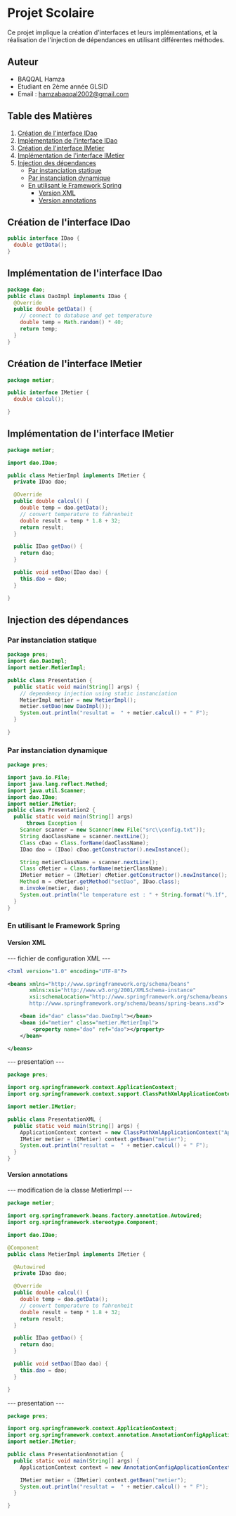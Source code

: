 # Projet Scolaire

Ce projet implique la création d'interfaces et leurs implémentations, et la réalisation de l'injection de dépendances en utilisant différentes méthodes.

## Auteur

- BAQQAL Hamza
- Etudiant en 2ème année GLSID
- Email : hamzabaqqal2002@gmail.com

## Table des Matières

1. [Création de l'interface IDao](#création-de-linterface-idao)
2. [Implémentation de l'interface IDao](#implémentation-de-linterface-idao)
3. [Création de l'interface IMetier](#création-de-linterface-imetier)
4. [Implémentation de l'interface IMetier](#implémentation-de-linterface-imetier)
5. [Injection des dépendances](#injection-des-dépendances)
   - [Par instanciation statique](#par-instantiation-statique)
   - [Par instanciation dynamique](#par-instantiation-dynamique)
   - [En utilisant le Framework Spring](#en-utilisant-le-framework-spring)
     - [Version XML](#version-xml)
     - [Version annotations](#version-annotations)

## Création de l'interface IDao

```java
public interface IDao {
  double getData();
}
```

## Implémentation de l'interface IDao

```java
package dao;
public class DaoImpl implements IDao {
  @Override
  public double getData() {
    // connect to database and get temperature
    double temp = Math.random() * 40;
    return temp;
  }
}
```

## Création de l'interface IMetier

```java
package metier;

public interface IMetier {
  double calcul();

}
```

## Implémentation de l'interface IMetier

```java
package metier;

import dao.IDao;

public class MetierImpl implements IMetier {
  private IDao dao;

  @Override
  public double calcul() {
    double temp = dao.getData();
    // convert temperature to fahrenheit
    double result = temp * 1.8 + 32;
    return result;
  }

  public IDao getDao() {
    return dao;
  }

  public void setDao(IDao dao) {
    this.dao = dao;
  }

}
```

## Injection des dépendances

### Par instanciation statique

```java
package pres;
import dao.DaoImpl;
import metier.MetierImpl;

public class Presentation {
  public static void main(String[] args) {
    // dependency injection using static instanciation
    MetierImpl metier = new MetierImpl();
    metier.setDao(new DaoImpl());
    System.out.println("resultat =  " + metier.calcul() + " F");
  }

}
```

### Par instanciation dynamique

```java
package pres;

import java.io.File;
import java.lang.reflect.Method;
import java.util.Scanner;
import dao.IDao;
import metier.IMetier;
public class Presentation2 {
  public static void main(String[] args)
      throws Exception {
    Scanner scanner = new Scanner(new File("src\\config.txt"));
    String daoClassName = scanner.nextLine();
    Class cDao = Class.forName(daoClassName);
    IDao dao = (IDao) cDao.getConstructor().newInstance();

    String metierClassName = scanner.nextLine();
    Class cMetier = Class.forName(metierClassName);
    IMetier metier = (IMetier) cMetier.getConstructor().newInstance();
    Method m = cMetier.getMethod("setDao", IDao.class);
    m.invoke(metier, dao);
    System.out.println("le temperature est : " + String.format("%.1f", metier.calcul()) + " F");
  }
}
```

### En utilisant le Framework Spring

#### Version XML

--- fichier de configuration XML ---

```xml
<?xml version="1.0" encoding="UTF-8"?>

<beans xmlns="http://www.springframework.org/schema/beans"
       xmlns:xsi="http://www.w3.org/2001/XMLSchema-instance"
       xsi:schemaLocation="http://www.springframework.org/schema/beans
       http://www.springframework.org/schema/beans/spring-beans.xsd">

    <bean id="dao" class="dao.DaoImpl"></bean>
    <bean id="metier" class="metier.MetierImpl">
        <property name="dao" ref="dao"></property>
    </bean>

</beans>
```

--- presentation ---

```java
package pres;

import org.springframework.context.ApplicationContext;
import org.springframework.context.support.ClassPathXmlApplicationContext;

import metier.IMetier;

public class PresentationXML {
  public static void main(String[] args) {
    ApplicationContext context = new ClassPathXmlApplicationContext("ApplicationContext.xml");
    IMetier metier = (IMetier) context.getBean("metier");
    System.out.println("resultat =  " + metier.calcul() + " F");
  }
}
```

#### Version annotations

--- modification de la classe MetierImpl ---

```java
package metier;

import org.springframework.beans.factory.annotation.Autowired;
import org.springframework.stereotype.Component;

import dao.IDao;

@Component
public class MetierImpl implements IMetier {

  @Autowired
  private IDao dao;

  @Override
  public double calcul() {
    double temp = dao.getData();
    // convert temperature to fahrenheit
    double result = temp * 1.8 + 32;
    return result;
  }

  public IDao getDao() {
    return dao;
  }

  public void setDao(IDao dao) {
    this.dao = dao;
  }

}
```

--- presentation ---

```java
package pres;

import org.springframework.context.ApplicationContext;
import org.springframework.context.annotation.AnnotationConfigApplicationContext;
import metier.IMetier;

public class PresentationAnnotation {
  public static void main(String[] args) {
    ApplicationContext context = new AnnotationConfigApplicationContext("dao", "metier");

    IMetier metier = (IMetier) context.getBean("metier");
    System.out.println("resultat =  " + metier.calcul() + " F");
  }

}
```
